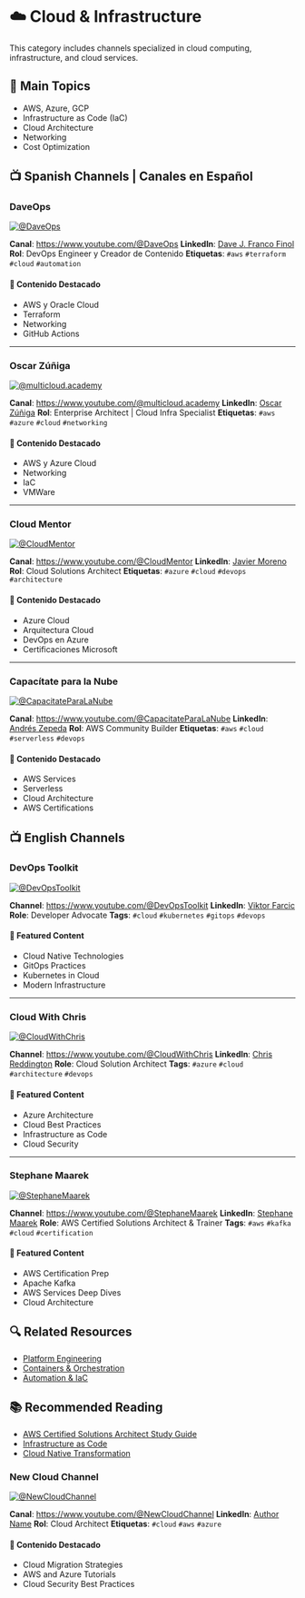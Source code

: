 # ☁️ Cloud & Infrastructure

This category includes channels specialized in cloud computing, infrastructure, and cloud services.

## 🎯 Main Topics
- AWS, Azure, GCP
- Infrastructure as Code (IaC)
- Cloud Architecture
- Networking
- Cost Optimization

## 📺 Spanish Channels | Canales en Español

### DaveOps
[![@DaveOps](https://img.shields.io/youtube/channel/subscribers/UCxbNYB3B7K8LWsOdar8W_qg?label=%40DaveOps&style=social)](https://www.youtube.com/@DaveOps?sub_confirmation=1)

**Canal**: https://www.youtube.com/@DaveOps
**LinkedIn**: [Dave J. Franco Finol](https://www.linkedin.com/in/davejfranco/)
**Rol**: DevOps Engineer y Creador de Contenido
**Etiquetas**: `#aws` `#terraform` `#cloud` `#automation`

#### 🎯 Contenido Destacado
- AWS y Oracle Cloud
- Terraform
- Networking
- GitHub Actions

---

### Oscar Zúñiga
[![@multicloud.academy](https://img.shields.io/youtube/channel/subscribers/UC2kWjTJ0pUTkQoAz6o6hqXQ?label=%40multicloud.academy&style=social)](https://www.youtube.com/@multicloud.academy?sub_confirmation=1)

**Canal**: https://www.youtube.com/@multicloud.academy
**LinkedIn**: [Oscar Zúñiga](https://www.linkedin.com/in/multicloudacademy/)
**Rol**: Enterprise Architect | Cloud Infra Specialist
**Etiquetas**: `#aws` `#azure` `#cloud` `#networking`

#### 🎯 Contenido Destacado
- AWS y Azure Cloud
- Networking
- IaC
- VMWare

---

### Cloud Mentor
[![@CloudMentor](https://img.shields.io/youtube/channel/subscribers/UCzNqP6CBtN7-DVtYORvhgiA?label=%40CloudMentor&style=social)](https://www.youtube.com/@CloudMentor?sub_confirmation=1)

**Canal**: https://www.youtube.com/@CloudMentor
**LinkedIn**: [Javier Moreno](https://www.linkedin.com/in/javiermorenohelguera/)
**Rol**: Cloud Solutions Architect
**Etiquetas**: `#azure` `#cloud` `#devops` `#architecture`

#### 🎯 Contenido Destacado
- Azure Cloud
- Arquitectura Cloud
- DevOps en Azure
- Certificaciones Microsoft

---

### Capacítate para la Nube
[![@CapacitateParaLaNube](https://img.shields.io/youtube/channel/subscribers/UCCX-SPzJ_ZTiBhJHv9A4_Gw?label=%40CapacitateParaLaNube&style=social)](https://www.youtube.com/@CapacitateParaLaNube?sub_confirmation=1)

**Canal**: https://www.youtube.com/@CapacitateParaLaNube
**LinkedIn**: [Andrés Zepeda](https://www.linkedin.com/in/andres-zepeda/)
**Rol**: AWS Community Builder
**Etiquetas**: `#aws` `#cloud` `#serverless` `#devops`

#### 🎯 Contenido Destacado
- AWS Services
- Serverless
- Cloud Architecture
- AWS Certifications

## 📺 English Channels

### DevOps Toolkit
[![@DevOpsToolkit](https://img.shields.io/youtube/channel/subscribers/UCfz8x0lVzJpb_dgWm9kPVfw?label=%40DevOpsToolkit&style=social)](https://www.youtube.com/@DevOpsToolkit?sub_confirmation=1)

**Channel**: https://www.youtube.com/@DevOpsToolkit
**LinkedIn**: [Viktor Farcic](https://www.linkedin.com/in/viktorfarcic/)
**Role**: Developer Advocate
**Tags**: `#cloud` `#kubernetes` `#gitops` `#devops`

#### 🎯 Featured Content
- Cloud Native Technologies
- GitOps Practices
- Kubernetes in Cloud
- Modern Infrastructure

---

### Cloud With Chris
[![@CloudWithChris](https://img.shields.io/youtube/channel/subscribers/UC6KrOsGhSVJBszv_AwbcMxA?label=%40CloudWithChris&style=social)](https://www.youtube.com/@CloudWithChris?sub_confirmation=1)

**Channel**: https://www.youtube.com/@CloudWithChris
**LinkedIn**: [Chris Reddington](https://www.linkedin.com/in/chrisreddington/)
**Role**: Cloud Solution Architect
**Tags**: `#azure` `#cloud` `#architecture` `#devops`

#### 🎯 Featured Content
- Azure Architecture
- Cloud Best Practices
- Infrastructure as Code
- Cloud Security

---

### Stephane Maarek
[![@StephaneMaarek](https://img.shields.io/youtube/channel/subscribers/UC2kWjTJ0pUTkQoAz6o6hqXQ?label=%40StephaneMaarek&style=social)](https://www.youtube.com/@StephaneMaarek?sub_confirmation=1)

**Channel**: https://www.youtube.com/@StephaneMaarek
**LinkedIn**: [Stephane Maarek](https://www.linkedin.com/in/stephanemaarek/)
**Role**: AWS Certified Solutions Architect & Trainer
**Tags**: `#aws` `#kafka` `#cloud` `#certification`

#### 🎯 Featured Content
- AWS Certification Prep
- Apache Kafka
- AWS Services Deep Dives
- Cloud Architecture

## 🔍 Related Resources
- [Platform Engineering](platform-engineering.md)
- [Containers & Orchestration](containers.md)
- [Automation & IaC](automation.md)

## 📚 Recommended Reading
- [AWS Certified Solutions Architect Study Guide](https://www.amazon.com/Certified-Solutions-Architect-Study-Guide/dp/1119713080)
- [Infrastructure as Code](https://www.oreilly.com/library/view/infrastructure-as-code/9781098114664/)
- [Cloud Native Transformation](https://www.oreilly.com/library/view/cloud-native-transformation/9781492048893/)

### New Cloud Channel
[![@NewCloudChannel](https://img.shields.io/youtube/channel/subscribers/CHANNEL_ID?label=%40NewCloudChannel&style=social)](https://www.youtube.com/@NewCloudChannel?sub_confirmation=1)

**Canal**: https://www.youtube.com/@NewCloudChannel
**LinkedIn**: [Author Name](https://www.linkedin.com/in/author-profile/)
**Rol**: Cloud Architect
**Etiquetas**: `#cloud` `#aws` `#azure`

#### 🎯 Contenido Destacado
- Cloud Migration Strategies
- AWS and Azure Tutorials
- Cloud Security Best Practices
